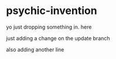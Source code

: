 # psychic-invention

yo just dropping something in. here

just adding a change on the update branch

also adding another line
